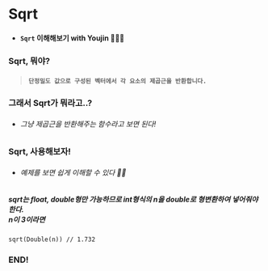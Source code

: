 # **Sqrt**

- #### ```Sqrt``` 이해해보기 with Youjin 👩🏻‍💻

### Sqrt, 뭐야?

> #### ```단정밀도 값으로 구성된 벡터에서 각 요소의 제곱근을 반환합니다.```

### 그래서 Sqrt가 뭐라고..?
- ###### 그냥 제곱근을 반환해주는 함수라고 보면 된다!

### Sqrt, 사용해보자!
- ###### 예제를 보면 쉽게 이해할 수 있다 🐻‍❄️
##### sqrt는 float, double형만 가능하므로 int형식의 n을 double로 형변환하여 넣어줘야한다.<br>n이 3이라면
```sqrt(Double(n)) // 1.732```

### END!